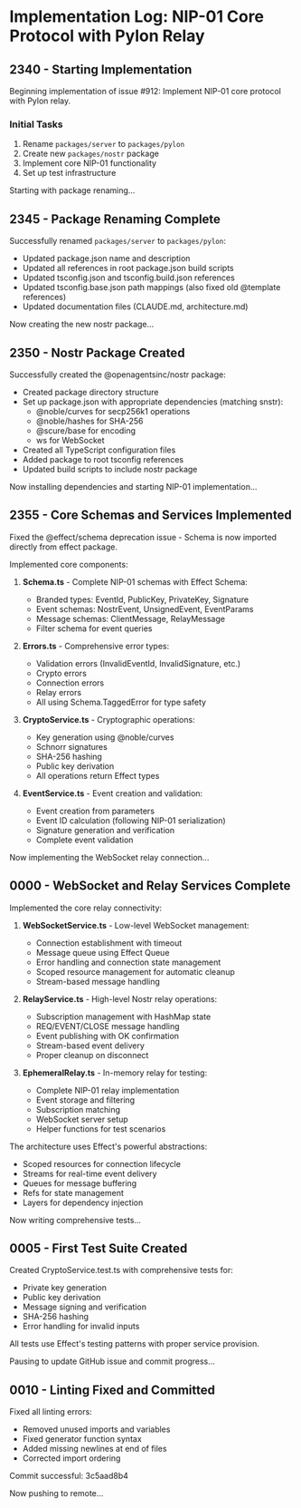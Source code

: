 # Implementation Log: NIP-01 Core Protocol with Pylon Relay

## 2340 - Starting Implementation

Beginning implementation of issue #912: Implement NIP-01 core protocol with Pylon relay.

### Initial Tasks
1. Rename `packages/server` to `packages/pylon`
2. Create new `packages/nostr` package
3. Implement core NIP-01 functionality
4. Set up test infrastructure

Starting with package renaming...

## 2345 - Package Renaming Complete

Successfully renamed `packages/server` to `packages/pylon`:
- Updated package.json name and description
- Updated all references in root package.json build scripts
- Updated tsconfig.json and tsconfig.build.json references
- Updated tsconfig.base.json path mappings (also fixed old @template references)
- Updated documentation files (CLAUDE.md, architecture.md)

Now creating the new nostr package...

## 2350 - Nostr Package Created

Successfully created the @openagentsinc/nostr package:
- Created package directory structure
- Set up package.json with appropriate dependencies (matching snstr):
  - @noble/curves for secp256k1 operations
  - @noble/hashes for SHA-256
  - @scure/base for encoding
  - ws for WebSocket
- Created all TypeScript configuration files
- Added package to root tsconfig references
- Updated build scripts to include nostr package

Now installing dependencies and starting NIP-01 implementation...

## 2355 - Core Schemas and Services Implemented

Fixed the @effect/schema deprecation issue - Schema is now imported directly from effect package.

Implemented core components:
1. **Schema.ts** - Complete NIP-01 schemas with Effect Schema:
   - Branded types: EventId, PublicKey, PrivateKey, Signature
   - Event schemas: NostrEvent, UnsignedEvent, EventParams
   - Message schemas: ClientMessage, RelayMessage
   - Filter schema for event queries

2. **Errors.ts** - Comprehensive error types:
   - Validation errors (InvalidEventId, InvalidSignature, etc.)
   - Crypto errors
   - Connection errors
   - Relay errors
   - All using Schema.TaggedError for type safety

3. **CryptoService.ts** - Cryptographic operations:
   - Key generation using @noble/curves
   - Schnorr signatures
   - SHA-256 hashing
   - Public key derivation
   - All operations return Effect types

4. **EventService.ts** - Event creation and validation:
   - Event creation from parameters
   - Event ID calculation (following NIP-01 serialization)
   - Signature generation and verification
   - Complete event validation

Now implementing the WebSocket relay connection...

## 0000 - WebSocket and Relay Services Complete

Implemented the core relay connectivity:

1. **WebSocketService.ts** - Low-level WebSocket management:
   - Connection establishment with timeout
   - Message queue using Effect Queue
   - Error handling and connection state management
   - Scoped resource management for automatic cleanup
   - Stream-based message handling

2. **RelayService.ts** - High-level Nostr relay operations:
   - Subscription management with HashMap state
   - REQ/EVENT/CLOSE message handling
   - Event publishing with OK confirmation
   - Stream-based event delivery
   - Proper cleanup on disconnect

3. **EphemeralRelay.ts** - In-memory relay for testing:
   - Complete NIP-01 relay implementation
   - Event storage and filtering
   - Subscription matching
   - WebSocket server setup
   - Helper functions for test scenarios

The architecture uses Effect's powerful abstractions:
- Scoped resources for connection lifecycle
- Streams for real-time event delivery
- Queues for message buffering
- Refs for state management
- Layers for dependency injection

Now writing comprehensive tests...

## 0005 - First Test Suite Created

Created CryptoService.test.ts with comprehensive tests for:
- Private key generation
- Public key derivation
- Message signing and verification
- SHA-256 hashing
- Error handling for invalid inputs

All tests use Effect's testing patterns with proper service provision.

Pausing to update GitHub issue and commit progress...

## 0010 - Linting Fixed and Committed

Fixed all linting errors:
- Removed unused imports and variables
- Fixed generator function syntax
- Added missing newlines at end of files
- Corrected import ordering

Commit successful: 3c5aad8b4

Now pushing to remote...